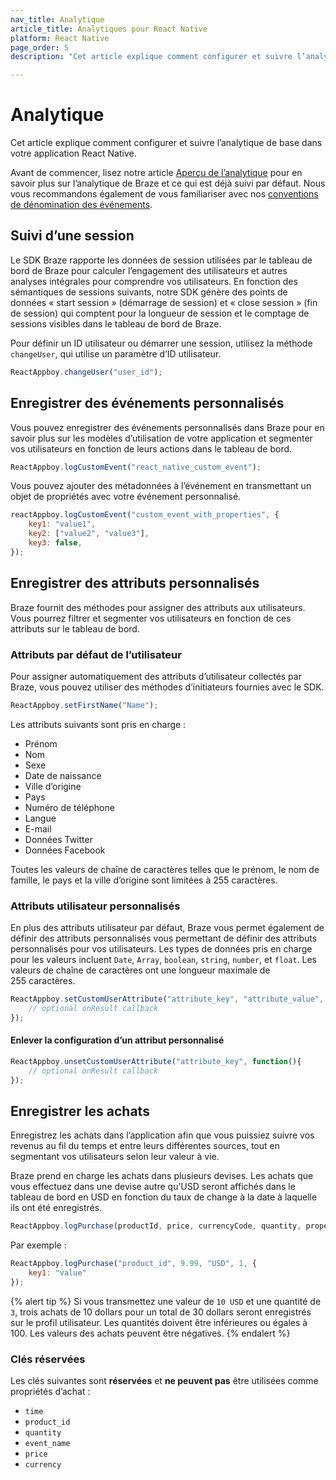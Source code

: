 ```yaml
---
nav_title: Analytique
article_title: Analytiques pour React Native
platform: React Native
page_order: 5
description: "Cet article explique comment configurer et suivre l’analytique de base dans l’application React Native."

---
```


# Analytique

Cet article explique comment configurer et suivre l’analytique de base dans votre application React Native.

Avant de commencer, lisez notre article [Aperçu de l’analytique][0] pour en savoir plus sur l’analytique de Braze et ce qui est déjà suivi par défaut. Nous vous recommandons également de vous familiariser avec nos [conventions de dénomination des événements][1].

## Suivi d’une session

Le SDK Braze rapporte les données de session utilisées par le tableau de bord de Braze pour calculer l’engagement des utilisateurs et autres analyses intégrales pour comprendre vos utilisateurs. En fonction des sémantiques de sessions suivants, notre SDK génère des points de données « start session » (démarrage de session) et « close session » (fin de session) qui comptent pour la longueur de session et le comptage de sessions visibles dans le tableau de bord de Braze.

Pour définir un ID utilisateur ou démarrer une session, utilisez la méthode `changeUser`, qui utilise un paramètre d’ID utilisateur.

```javascript
ReactAppboy.changeUser("user_id");
```

## Enregistrer des événements personnalisés

Vous pouvez enregistrer des événements personnalisés dans Braze pour en savoir plus sur les modèles d’utilisation de votre application et segmenter vos utilisateurs en fonction de leurs actions dans le tableau de bord.

```javascript
ReactAppboy.logCustomEvent("react_native_custom_event");
```

Vous pouvez ajouter des métadonnées à l’événement en transmettant un objet de propriétés avec votre événement personnalisé.

```javascript
reactAppboy.logCustomEvent("custom_event_with_properties", {
    key1: "value1",
    key2: ["value2", "value3"],
    key3: false,
});
```

## Enregistrer des attributs personnalisés

Braze fournit des méthodes pour assigner des attributs aux utilisateurs. Vous pourrez filtrer et segmenter vos utilisateurs en fonction de ces attributs sur le tableau de bord.

### Attributs par défaut de l’utilisateur

Pour assigner automatiquement des attributs d’utilisateur collectés par Braze, vous pouvez utiliser des méthodes d’initiateurs fournies avec le SDK.

```javascript
ReactAppboy.setFirstName("Name");
```

Les attributs suivants sont pris en charge :

- Prénom
- Nom
- Sexe
- Date de naissance
- Ville d’origine
- Pays
- Numéro de téléphone
- Langue
- E-mail
- Données Twitter
- Données Facebook

Toutes les valeurs de chaîne de caractères telles que le prénom, le nom de famille, le pays et la ville d’origine sont limitées à 255 caractères.

### Attributs utilisateur personnalisés

En plus des attributs utilisateur par défaut, Braze vous permet également de définir des attributs personnalisés vous permettant de définir des attributs personnalisés pour vos utilisateurs. Les types de données pris en charge pour les valeurs incluent `Date`, `Array`, `boolean`, `string`, `number`, et `float`.
Les valeurs de chaîne de caractères ont une longueur maximale de 255 caractères.

```javascript
ReactAppboy.setCustomUserAttribute("attribute_key", "attribute_value", function(){
    // optional onResult callback
});
```

#### Enlever la configuration d’un attribut personnalisé

```javascript
ReactAppboy.unsetCustomUserAttribute("attribute_key", function(){
    // optional onResult callback
});
```

## Enregistrer les achats

Enregistrez les achats dans l’application afin que vous puissiez suivre vos revenus au fil du temps et entre leurs différentes sources, tout en segmentant vos utilisateurs selon leur valeur à vie.

Braze prend en charge les achats dans plusieurs devises. Les achats que vous effectuez dans une devise autre qu’USD seront affichés dans le tableau de bord en USD en fonction du taux de change à la date à laquelle ils ont été enregistrés.

```javascript
ReactAppboy.logPurchase(productId, price, currencyCode, quantity, properties);
```

Par exemple :

```javascript
ReactAppboy.logPurchase("product_id", 9.99, "USD", 1, {
    key1: "value"
});
```

{% alert tip %}
Si vous transmettez une valeur de `10 USD` et une quantité de `3`, trois achats de 10 dollars pour un total de 30 dollars seront enregistrés sur le profil utilisateur. Les quantités doivent être inférieures ou égales à 100. Les valeurs des achats peuvent être négatives.
{% endalert %}

### Clés réservées

Les clés suivantes sont **réservées** et **ne peuvent pas** être utilisées comme propriétés d’achat :

- `time`
- `product_id`
- `quantity`
- `event_name`
- `price`
- `currency`

[0]: {{site.baseurl}}/developer_guide/platform_wide/analytics_overview/
[1]: {{site.baseurl}}/user_guide/data_and_analytics/custom_data/event_naming_conventions/